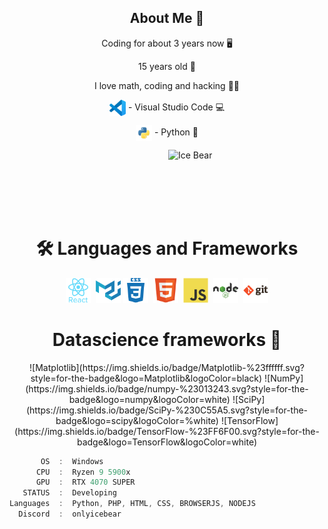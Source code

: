 <div id="header" align="center">
<h2>About Me 👋</h2>

Coding for about 3 years now 🖥 <br>

15 years old 🧑 <br>

I love math, coding and hacking 👩‍🔬 <br>

<img align="center" alt="Visual Studio Code" width="26px" src="https://raw.githubusercontent.com/github/explore/80688e429a7d4ef2fca1e82350fe8e3517d3494d/topics/visual-studio-code/visual-studio-code.png" /> - Visual Studio Code 💻

<img align="center" alt="Python" width="26px" src="https://raw.githubusercontent.com/github/explore/80688e429a7d4ef2fca1e82350fe8e3517d3494d/topics/python/python.png"/> - Python 🚀

<p>&nbsp;<img align="center" style="position:absolute"src="https://github-readme-stats.vercel.app/api?username=TheonlyIcebear&show_icons=true&locale=en&theme=chartreuse-light" alt="Ice Bear">

<br>

<img src="https://komarev.com/ghpvc/?username=TheonlyIcebear&style=flat-square&color=blue" alt=""/>

</div>
<br><br><br>

<div  align="center">
       <h1> 🛠 Languages and Frameworks </h1>
       <img src="https://github.com/devicons/devicon/blob/master/icons/react/react-original-wordmark.svg" title="React" alt="React" width="40" height="40"/>&nbsp;
       <img src="https://github.com/devicons/devicon/blob/master/icons/materialui/materialui-original.svg" title="Material UI" alt="Material UI" width="40" height="40"/>
       <img src="https://github.com/devicons/devicon/blob/master/icons/css3/css3-plain-wordmark.svg"  title="CSS3" alt="CSS" width="40" height="40"/>&nbsp;
       <img src="https://github.com/devicons/devicon/blob/master/icons/html5/html5-original.svg" title="HTML5" alt="HTML" width="40" height="40"/>&nbsp;
       <img src="https://github.com/devicons/devicon/blob/master/icons/javascript/javascript-original.svg" title="JavaScript" alt="JavaScript" width="40" height="40"/>&nbsp;
       <img src="https://github.com/devicons/devicon/blob/master/icons/nodejs/nodejs-original-wordmark.svg" title="NodeJS" alt="NodeJS" width="40" height="40"/>&nbsp;
       <img src="https://github.com/devicons/devicon/blob/master/icons/git/git-original-wordmark.svg" title="Git" **alt="Git" width="40" height="40"/>

<h1> Datascience frameworks 🔬</h1>
![Matplotlib](https://img.shields.io/badge/Matplotlib-%23ffffff.svg?style=for-the-badge&logo=Matplotlib&logoColor=black)
![NumPy](https://img.shields.io/badge/numpy-%23013243.svg?style=for-the-badge&logo=numpy&logoColor=white)
![SciPy](https://img.shields.io/badge/SciPy-%230C55A5.svg?style=for-the-badge&logo=scipy&logoColor=%white)
![TensorFlow](https://img.shields.io/badge/TensorFlow-%23FF6F00.svg?style=for-the-badge&logo=TensorFlow&logoColor=white)
</div>

```csharp
       OS  :  Windows
      CPU  :  Ryzen 9 5900x
      GPU  :  RTX 4070 SUPER
   STATUS  :  Developing
Languages  :  Python, PHP, HTML, CSS, BROWSERJS, NODEJS
  Discord  :  onlyicebear
```
